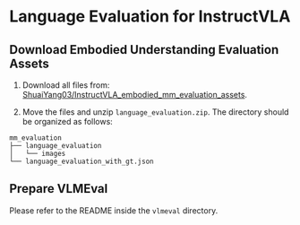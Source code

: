 # Language Evaluation for InstructVLA

## Download Embodied Understanding Evaluation Assets

1. Download all files from: [ShuaiYang03/InstructVLA\_embodied\_mm\_evaluation\_assets](https://huggingface.co/datasets/ShuaiYang03/InstructVLA_embodied_mm_evaluation_assets).

2. Move the files and unzip `language_evaluation.zip`. The directory should be organized as follows:

```
mm_evaluation
├── language_evaluation
│   └── images
└── language_evaluation_with_gt.json
```

## Prepare VLMEval

Please refer to the README inside the `vlmeval` directory.
